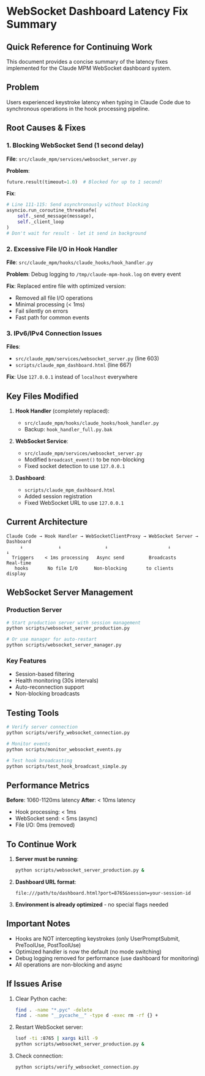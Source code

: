 # WebSocket Dashboard Latency Fix Summary

## Quick Reference for Continuing Work

This document provides a concise summary of the latency fixes implemented for the Claude MPM WebSocket dashboard system.

## Problem
Users experienced keystroke latency when typing in Claude Code due to synchronous operations in the hook processing pipeline.

## Root Causes & Fixes

### 1. Blocking WebSocket Send (1 second delay)

**File**: `src/claude_mpm/services/websocket_server.py`

**Problem**:
```python
future.result(timeout=1.0)  # Blocked for up to 1 second!
```

**Fix**:
```python
# Line 111-115: Send asynchronously without blocking
asyncio.run_coroutine_threadsafe(
    self._send_message(message), 
    self._client_loop
)
# Don't wait for result - let it send in background
```

### 2. Excessive File I/O in Hook Handler

**File**: `src/claude_mpm/hooks/claude_hooks/hook_handler.py`

**Problem**: Debug logging to `/tmp/claude-mpm-hook.log` on every event

**Fix**: Replaced entire file with optimized version:
- Removed all file I/O operations
- Minimal processing (< 1ms)
- Fail silently on errors
- Fast path for common events

### 3. IPv6/IPv4 Connection Issues

**Files**: 
- `src/claude_mpm/services/websocket_server.py` (line 603)
- `scripts/claude_mpm_dashboard.html` (line 667)

**Fix**: Use `127.0.0.1` instead of `localhost` everywhere

## Key Files Modified

1. **Hook Handler** (completely replaced):
   - `src/claude_mpm/hooks/claude_hooks/hook_handler.py`
   - Backup: `hook_handler_full.py.bak`

2. **WebSocket Service**:
   - `src/claude_mpm/services/websocket_server.py`
   - Modified `broadcast_event()` to be non-blocking
   - Fixed socket detection to use `127.0.0.1`

3. **Dashboard**:
   - `scripts/claude_mpm_dashboard.html`
   - Added session registration
   - Fixed WebSocket URL to use `127.0.0.1`

## Current Architecture

```
Claude Code → Hook Handler → WebSocketClientProxy → WebSocket Server → Dashboard
     ↓             ↓                ↓                      ↓              ↓
  Triggers    < 1ms processing   Async send         Broadcasts      Real-time
   hooks       No file I/O      Non-blocking       to clients        display
```

## WebSocket Server Management

### Production Server
```bash
# Start production server with session management
python scripts/websocket_server_production.py

# Or use manager for auto-restart
python scripts/websocket_server_manager.py
```

### Key Features
- Session-based filtering
- Health monitoring (30s intervals)
- Auto-reconnection support
- Non-blocking broadcasts

## Testing Tools

```bash
# Verify server connection
python scripts/verify_websocket_connection.py

# Monitor events
python scripts/monitor_websocket_events.py

# Test hook broadcasting
python scripts/test_hook_broadcast_simple.py
```

## Performance Metrics

**Before**: 1060-1120ms latency
**After**: < 10ms latency

- Hook processing: < 1ms
- WebSocket send: < 5ms (async)
- File I/O: 0ms (removed)

## To Continue Work

1. **Server must be running**:
   ```bash
   python scripts/websocket_server_production.py &
   ```

2. **Dashboard URL format**:
   ```
   file:///path/to/dashboard.html?port=8765&session=your-session-id
   ```

3. **Environment is already optimized** - no special flags needed

## Important Notes

- Hooks are NOT intercepting keystrokes (only UserPromptSubmit, PreToolUse, PostToolUse)
- Optimized handler is now the default (no mode switching)
- Debug logging removed for performance (use dashboard for monitoring)
- All operations are non-blocking and async

## If Issues Arise

1. Clear Python cache:
   ```bash
   find . -name "*.pyc" -delete
   find . -name "__pycache__" -type d -exec rm -rf {} +
   ```

2. Restart WebSocket server:
   ```bash
   lsof -ti :8765 | xargs kill -9
   python scripts/websocket_server_production.py &
   ```

3. Check connection:
   ```bash
   python scripts/verify_websocket_connection.py
   ```